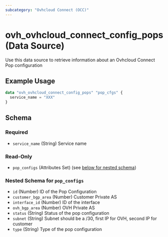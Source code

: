 ```yaml
---
subcategory: "Ovhcloud Connect (OCC)"
---
```


# ovh_ovhcloud_connect_config_pops (Data Source)

Use this data source to retrieve information about an Ovhcloud Connect Pop configuration

## Example Usage

```terraform
data "ovh_ovhcloud_connect_config_pops" "pop_cfgs" {
  service_name = "XXX"
}
```

<!-- schema generated by tfplugindocs -->
## Schema

### Required

- `service_name` (String) Service name

### Read-Only

- `pop_configs` (Attributes Set) (see [below for nested schema](#nestedatt--pop_configs))

<a id="nestedatt--pop_configs"></a>
### Nested Schema for `pop_configs`

- `id` (Number) ID of the Pop Configuration
- `customer_bgp_area` (Number) Customer Private AS
- `interface_id` (Number) ID of the interface
- `ovh_bgp_area` (Number) OVH Private AS
- `status` (String) Status of the pop configuration
- `subnet` (String) Subnet should be a /30, first IP for OVH, second IP for customer
- `type` (String) Type of the pop configuration
